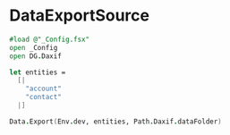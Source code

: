# DataExportSource

```fsharp
#load @"_Config.fsx"
open _Config
open DG.Daxif

let entities = 
  [|
    "account"
    "contact"
  |]

Data.Export(Env.dev, entities, Path.Daxif.dataFolder)
```